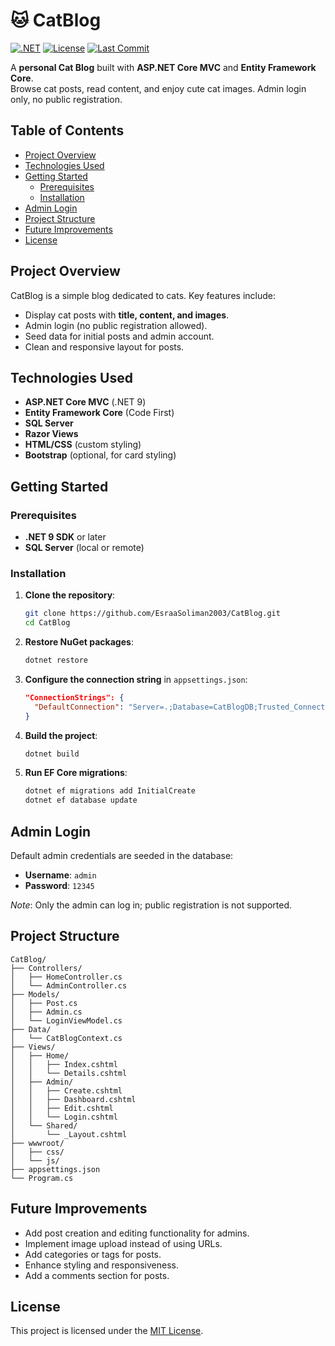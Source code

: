 # 🐱 CatBlog

[![.NET](https://img.shields.io/badge/.NET-7-blue)](https://dotnet.microsoft.com/)
[![License](https://img.shields.io/badge/License-MIT-green)](LICENSE)
[![Last Commit](https://img.shields.io/github/last-commit/<your-username>/CatBlog)](https://github.com/<your-username>/CatBlog)

A **personal Cat Blog** built with **ASP.NET Core MVC** and **Entity Framework Core**.  
Browse cat posts, read content, and enjoy cute cat images. Admin login only, no public registration.

## Table of Contents

- [Project Overview](#project-overview)
- [Technologies Used](#technologies-used)
- [Getting Started](#getting-started)
  - [Prerequisites](#prerequisites)
  - [Installation](#installation)
- [Admin Login](#admin-login)
- [Project Structure](#project-structure)
- [Future Improvements](#future-improvements)
- [License](#license)

## Project Overview

CatBlog is a simple blog dedicated to cats. Key features include:

- Display cat posts with **title, content, and images**.
- Admin login (no public registration allowed).
- Seed data for initial posts and admin account.
- Clean and responsive layout for posts.

## Technologies Used

- **ASP.NET Core MVC** (.NET 9)
- **Entity Framework Core** (Code First)
- **SQL Server**
- **Razor Views**
- **HTML/CSS** (custom styling)
- **Bootstrap** (optional, for card styling)

## Getting Started

### Prerequisites

- **.NET 9 SDK** or later
- **SQL Server** (local or remote)

### Installation

1. **Clone the repository**:

   ```bash
   git clone https://github.com/EsraaSoliman2003/CatBlog.git
   cd CatBlog
   ```

2. **Restore NuGet packages**:

   ```bash
   dotnet restore
   ```

3. **Configure the connection string** in `appsettings.json`:

   ```json
   "ConnectionStrings": {
     "DefaultConnection": "Server=.;Database=CatBlogDB;Trusted_Connection=True;TrustServerCertificate=True;"
   }
   ```

4. **Build the project**:

   ```bash
   dotnet build
   ```

5. **Run EF Core migrations**:

   ```bash
   dotnet ef migrations add InitialCreate
   dotnet ef database update
   ```

## Admin Login

Default admin credentials are seeded in the database:

- **Username**: `admin`
- **Password**: `12345`

*Note*: Only the admin can log in; public registration is not supported.

## Project Structure

```
CatBlog/
├── Controllers/
│   ├── HomeController.cs
│   └── AdminController.cs
├── Models/
│   ├── Post.cs
│   ├── Admin.cs
│   └── LoginViewModel.cs
├── Data/
│   └── CatBlogContext.cs
├── Views/
│   ├── Home/
│   │   ├── Index.cshtml
│   │   └── Details.cshtml
│   ├── Admin/
│   │   ├── Create.cshtml
│   │   ├── Dashboard.cshtml
│   │   ├── Edit.cshtml
│   │   └── Login.cshtml
│   └── Shared/
│       └── _Layout.cshtml
├── wwwroot/
│   ├── css/
│   └── js/
├── appsettings.json
└── Program.cs
```

## Future Improvements

- Add post creation and editing functionality for admins.
- Implement image upload instead of using URLs.
- Add categories or tags for posts.
- Enhance styling and responsiveness.
- Add a comments section for posts.

## License

This project is licensed under the [MIT License](LICENSE).